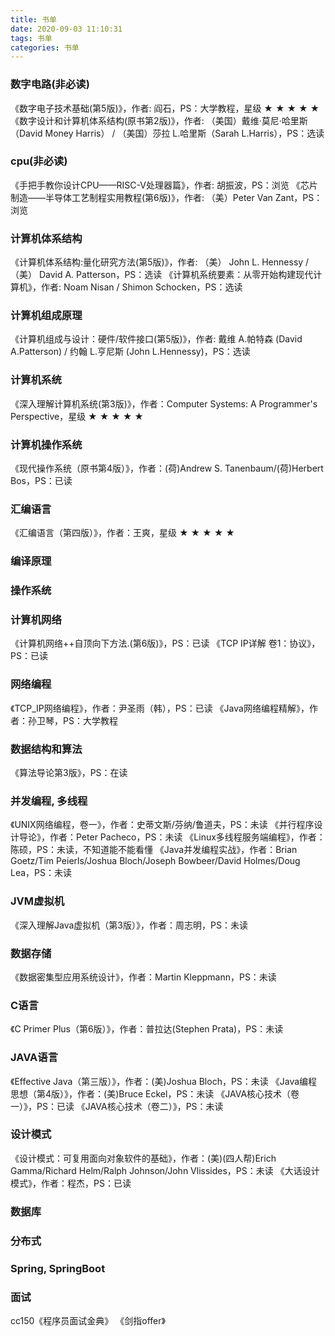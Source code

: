```yaml
---
title: 书单
date: 2020-09-03 11:10:31
tags: 书单
categories: 书单
---
```

<!-- toc -->
### 数字电路(非必读)
《数字电子技术基础(第5版)》，作者: 阎石，PS：大学教程，星级 ★ ★ ★ ★ ★
《数字设计和计算机体系结构(原书第2版)》，作者: （美国）戴维·莫尼·哈里斯（David Money Harris） / （美国）莎拉 L.哈里斯（Sarah L.Harris），PS：选读

### cpu(非必读)
《手把手教你设计CPU——RISC-V处理器篇》，作者: 胡振波，PS：浏览
《芯片制造——半导体工艺制程实用教程(第6版)》，作者: （美）Peter Van Zant，PS：浏览

### 计算机体系结构
《计算机体系结构:量化研究方法(第5版)》，作者: （美） John L. Hennessy / （美） David A. Patterson，PS：选读
《计算机系统要素：从零开始构建现代计算机》，作者: Noam Nisan / Shimon Schocken，PS：选读

### 计算机组成原理
《计算机组成与设计：硬件/软件接口(第5版)》，作者: 戴维 A.帕特森 (David A.Patterson) / 约翰 L.亨尼斯 (John L.Hennessy)，PS：选读

### 计算机系统
《深入理解计算机系统(第3版)》，作者：Computer Systems: A Programmer's Perspective，星级 ★ ★ ★ ★ ★

### 计算机操作系统
《现代操作系统（原书第4版）》，作者：(荷)Andrew S. Tanenbaum/(荷)Herbert Bos，PS：已读

### 汇编语言
《汇编语言（第四版）》，作者：王爽，星级 ★ ★ ★ ★ ★

### 编译原理

### 操作系统

### 计算机网络
《计算机网络++自顶向下方法.(第6版)》，PS：已读
《TCP IP详解 卷1：协议》，PS：已读

### 网络编程
《TCP_IP网络编程》，作者：尹圣雨（韩），PS：已读
《Java网络编程精解》，作者：孙卫琴，PS：大学教程

### 数据结构和算法
《算法导论第3版》，PS：在读

### 并发编程, 多线程
《UNIX网络编程，卷一》，作者：史蒂文斯/芬纳/鲁道夫，PS：未读
《并行程序设计导论》，作者：Peter Pacheco，PS：未读
《Linux多线程服务端编程》，作者：陈硕，PS：未读，不知道能不能看懂
《Java并发编程实战》，作者：Brian Goetz/Tim Peierls/Joshua Bloch/Joseph Bowbeer/David Holmes/Doug Lea，PS：未读

### JVM虚拟机
《深入理解Java虚拟机（第3版）》，作者：周志明，PS：未读

### 数据存储
《数据密集型应用系统设计》，作者：Martin Kleppmann，PS：未读

### C语言
《C Primer Plus（第6版）》，作者：普拉达(Stephen Prata)，PS：未读

### JAVA语言
《Effective Java（第三版）》，作者：(美)Joshua Bloch，PS：未读
《Java编程思想（第4版）》，作者：(美)Bruce Eckel，PS：未读
《JAVA核心技术（卷一）》，PS：已读
《JAVA核心技术（卷二）》，PS：未读

### 设计模式
《设计模式：可复用面向对象软件的基础》，作者：(美)(四人帮)Erich Gamma/Richard Helm/Ralph Johnson/John Vlissides，PS：未读
《大话设计模式》，作者：程杰，PS：已读

### 数据库

### 分布式

### Spring, SpringBoot

### 面试
cc150《程序员面试金典》
《剑指offer》